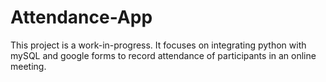 # Attendance-App
This project is a work-in-progress. It focuses on integrating python with mySQL and google forms to record attendance of participants in an online meeting.
